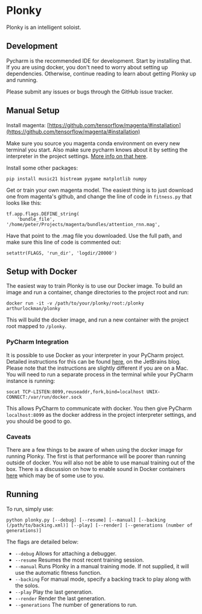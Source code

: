 # Plonky
Plonky is an intelligent soloist.

## Development

Pycharm is the recommended IDE for development. Start by installing that. If you are using docker, you don't need to worry about setting up dependencies. Otherwise, continue reading to learn about getting Plonky up and running.

Please submit any issues or bugs through the GitHub issue tracker.

## Manual Setup

Install magenta: [https://github.com/tensorflow/magenta/#installation](https://github.com/tensorflow/magenta/#installation)

Make sure you source you magenta conda environment on every new terminal you start. Also make sure pycharm knows about it by setting the interpreter in the project settings. [More info on that here](https://docs.continuum.io/anaconda/ide_integration#pycharm).

Install some other packages:

    pip install music21 bistream pygame matplotlib numpy
    
Get or train your own magenta model. The easiest thing is to just download one from magenta's github, and change the line of code in `fitness.py` that looks like this:

    tf.app.flags.DEFINE_string(
        'bundle_file', '/home/peter/Projects/magenta/bundles/attention_rnn.mag',
        
Have that point to the .mag file you downloaded. Use the full path, and make sure this line of code is commented out:

    setattr(FLAGS, 'run_dir', 'logdir/20000')

## Setup with Docker

The easiest way to train Plonky is to use our Docker image. To build an image and run a container, 
change directories to the project root and run:

    docker run -it -v /path/to/your/plonky/root:/plonky arthurlockman/plonky

This will build the docker image, and run a new container with the project root mapped to `/plonky`.


### PyCharm Integration

It is possible to use Docker as your interpreter in your PyCharm project. Detailed instructions for this can be found [here](https://blog.jetbrains.com/pycharm/2015/12/using-docker-in-pycharm/), on the JetBrains blog. Please note that the instructions are slightly different if you are on a Mac. You will need to run a separate process in the terminal while your PyCharm instance is running:

    socat TCP-LISTEN:8099,reuseaddr,fork,bind=localhost UNIX-CONNECT:/var/run/docker.sock

This allows PyCharm to communicate with docker. You then give PyCharm `localhost:8099` as the docker address in the project interpreter settings, and you should be good to go.

### Caveats

There are a few things to be aware of when using the docker image for running Plonky. The first is that performance will be poorer than running outside of docker. You will also not be able to use manual training out of the box. There is a discussion on how to enable sound in Docker containers [here](https://github.com/jessfraz/dockerfiles/issues/85) which may be of some use to you.

## Running

To run, simply use:

    python plonky.py [--debug] [--resume] [--manual] [--backing (/path/to/backing.xml)] [--play] [--render] [--generations (number of generations)]

The flags are detailed below:

* `--debug` Allows for attaching a debugger.
* `--resume` Resumes the most recent training session.
* `--manual` Runs Plonky in a manual training mode. If not supplied, it will use the automatic fitness function.
* `--backing` For manual mode, specify a backing track to play along with the solos.
* `--play` Play the last generation.
* `--render` Render the last generation.
* `--generations` The number of generations to run.